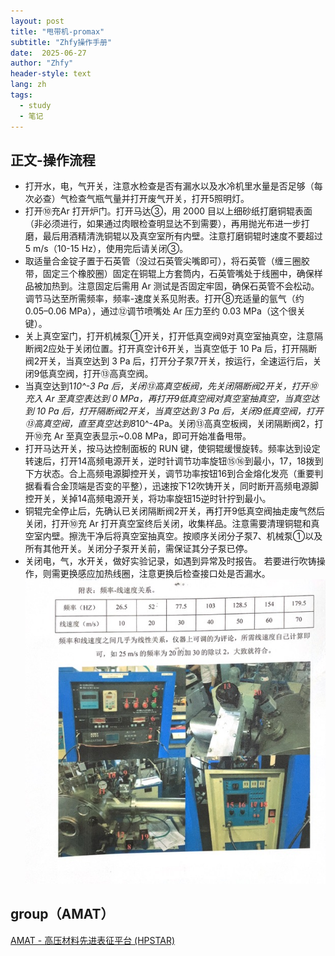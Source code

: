 ```yaml
---
layout: post
title: "甩带机-promax"
subtitle: "Zhfy操作手册"
date:  2025-06-27 
author: "Zhfy"
header-style: text
lang: zh
tags:
  - study
  - 笔记
---
```

## 正文-操作流程
* 打开水，电，气开关，注意水检查是否有漏水以及水冷机里水量是否足够（每次必查）气检查气瓶气量并打开废气开关，打开5照明灯。
* 打开⑩充Ar 打开炉门。打开马达③，用 2000 目以上细砂纸打磨铜辊表面（非必须进行，如果通过肉眼检查明显达不到需要），再用抛光布进一步打磨，最后用酒精清洗铜辊以及真空室所有内壁。注意打磨铜辊时速度不要超过 5 m/s（10-15 Hz），使用完后请关闭③。
* 取适量合金锭子置于石英管（没过石英管尖嘴即可），将石英管（缠三圈胶带，固定三个橡胶圈）固定在铜辊上方套筒内，石英管嘴处于线圈中，确保样品被加热到。注意固定后需用 Ar 测试是否固定牢固，确保石英管不会松动。调节马达至所需频率，频率-速度关系见附表。打开⑧充适量的氩气（约 0.05–0.06 MPa），通过⑫调节喷嘴处 Ar 压力至约 0.03 MPa（这个很关键）。
* 关上真空室门，打开机械泵①开关，打开低真空阀9对真空室抽真空，注意隔断阀2应处于关闭位置。打开真空计6开关，当真空低于 10 Pa 后，打开隔断阀2开关，当真空达到 3 Pa 后，打开分子泵7开关，按运行，全速运行后，关闭9低真空阀，打开⑬高真空阀。
* 当真空达到1*10^-3 Pa 后，关闭⑬高真空板阀，先关闭隔断阀2开关，打开⑩充入 Ar 至真空表达到 0 MPa，再打开9低真空阀对真空室抽真空，当真空达到 10 Pa 后，打开隔断阀2开关，当真空达到 3 Pa 后，关闭9低真空阀，打开⑬高真空阀，直至真空达到8*10^-4Pa。关闭⑬高真空板阀，关闭隔断阀2，打开⑩充 Ar 至真空表显示~0.08 MPa，即可开始准备甩带。
* 打开马达开关，按马达控制面板的 RUN 键，使铜辊缓慢旋转。频率达到设定转速后，打开14高频电源开关，逆时针调节功率旋钮⑮⑯到最小，17，18拨到下方状态。合上高频电源脚控开关，调节功率按钮16到合金熔化发亮（重要判据看看合金顶端是否变的平整），迅速按下12吹铸开关，同时断开高频电源脚控开关，关掉14高频电源开关，将功率旋钮15逆时针拧到最小。
* 铜辊完全停止后，先确认已关闭隔断阀2开关，再打开9低真空阀抽走废气然后关闭，打开⑩充 Ar 打开真空室终后关闭，收集样品。注意需要清理铜辊和真空室内壁。擦洗干净后将真空室抽真空。按顺序关闭分子泵7、机械泵①以及所有其他开关。关闭分子泵开关前，需保证其分子泵已停。
* 关闭电，气，水开关，做好实验记录，如遇到异常及时报告。
若要进行吹铸操作，则需更换感应加热线圈，注意更换后检查接口处是否漏水。
![img](/img/shuai.jpg)

## group（AMAT）

[AMAT - 高压材料先进表征平台 (HPSTAR)](http://hpstar.ac.cn/channels/998.html)
